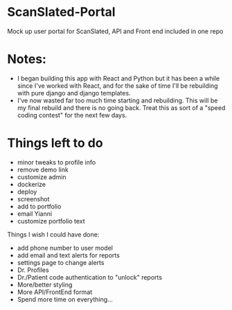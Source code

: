 # ScanSlated-Portal
Mock up user portal for ScanSlated, API and Front end included in one repo  

# Notes:  

- I began building this app with React and Python but it has been a while since I've worked with React, and for the sake of time I'll be rebuilding with pure django and django templates.  
- I've now wasted far too much time starting and rebuilding. This will be my final rebuild and there is no going back. Treat this as sort of a "speed coding contest" for the next few days.

# Things left to do  
- minor tweaks to profile info
- remove demo link
- customize admin
- dockerize
- deploy
- screenshot
- add to portfolio
- email Yianni
- customize portfolio text

Things I wish I could have done:
- add phone number to user model
- add email and text alerts for reports
- settings page to change alerts
- Dr. Profiles
- Dr./Patient code authentication to "unlock" reports
- More/better styling
- More API/FrontEnd format
- Spend more time on everything...